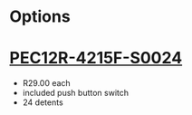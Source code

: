 # Options


# [PEC12R-4215F-S0024](https://www.digikey.co.za/en/products/detail/bourns-inc/PEC12R-4215F-S0024/6153388)

* R29.00 each
* included push button switch
* 24 detents
